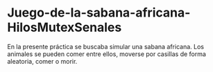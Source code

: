 # Juego-de-la-sabana-africana-HilosMutexSenales

En la presente práctica se buscaba simular una sabana africana. Los animales se pueden comer entre ellos, moverse por casillas de forma aleatoria, comer o morir.
